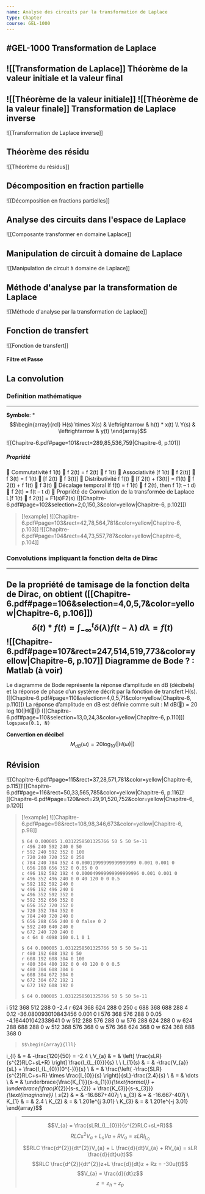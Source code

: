 ```yaml
---
name: Analyse des circuits par la transformation de Laplace
type: Chapter
course: GEL-1000
---
```

#GEL-1000 
Transformation de Laplace
---
![[Transformation de Laplace]]
Théorème de la valeur initiale et la valeur final
---
![[Théorème de la valeur initiale]]
![[Théorème de la valeur finale]]
Transformation de Laplace inverse
---
![[Transformation de Laplace inverse]]

Théorème des résidu
---
![[Théorème du résidus]]

Décomposition en fraction partielle
---
![[Décomposition en fractions partielles]]

Analyse des circuits dans l'espace de Laplace
---
![[Composante transformer en domaine Laplace]]

Manipulation de circuit à domaine de Laplace
---
![[Manipulation de circuit à domaine de Laplace]]

Méthode d'analyse par la transformation de Laplace
---
![[Méthode d'analyse par la transformation de Laplace]]

Fonction de transfert 
---
![[Fonction de transfert]]



#### Filtre et Passe


La convolution
---

### Definition mathématique
---
**Symbole**: $*$
$$\begin{array}{rcl}
H(s) \times X(s) & \leftrightarrow & h(t) * x(t) \\
Y(s) & \leftrightarrow & y(t)
\end{array}$$

![[Chapitre-6.pdf#page=101&rect=289,85,536,759|Chapitre-6, p.101]]

##### Propriété
 Commutativité f 1(t)  f 2(t) = f 2(t)  f 1(t) 
 Associativité [f 1(t)  f 2(t)]  f 3(t) = f 1(t)  [f 2(t)  f 3(t)]
 Distributivité f 1(t)  [f 2(t) + f3(t)] = f1(t)  f 2(t) + f 1(t)  f 3(t) 
 Décalage temporal If f(t) = f 1(t)  f 2(t), then f 1(t – t d)  f 2(t) = f(t – t d) 
 Propriété de Convolution de la transformée de Laplace L[f 1(t)  f 2(t)] = F1(s)F2(s)
([[Chapitre-6.pdf#page=102&selection=2,0,150,3&color=yellow|Chapitre-6, p.102]])

> [!example] 
> ![[Chapitre-6.pdf#page=103&rect=42,78,564,781&color=yellow|Chapitre-6, p.103]]
> ![[Chapitre-6.pdf#page=104&rect=44,73,557,787&color=yellow|Chapitre-6, p.104]]

### Convolutions impliquant la fonction delta de Dirac
---
De la propriété de tamisage de la fonction delta de Dirac, on obtient ([[Chapitre-6.pdf#page=106&selection=4,0,5,7&color=yellow|Chapitre-6, p.106]])
$$\delta (t) * f(t) = \int^{t}_{-\infty} \delta (\lambda)f(t - \lambda) \ d \lambda = f(t)$$![[Chapitre-6.pdf#page=107&rect=247,514,519,773&color=yellow|Chapitre-6, p.107]]
Diagramme de Bode ? : Matlab (à voir)
---
Le diagramme de Bode représente la réponse d’amplitude en dB (décibels) et la réponse de phase d’un système décrit par la fonction de transfert H(s).
([[Chapitre-6.pdf#page=110&selection=4,0,5,71&color=yellow|Chapitre-6, p.110]])
La réponse d’amplitude en dB est définie comme suit : M dB() = 20 log 10(|H()|)
([[Chapitre-6.pdf#page=110&selection=13,0,24,3&color=yellow|Chapitre-6, p.110]])
`logspace(0.1, N)`

**Convertion en décibel**
$$M_{dB}(\omega) = 20 \log_{10}(|H(\omega)|)$$

Révision
---
![[Chapitre-6.pdf#page=115&rect=37,28,571,781&color=yellow|Chapitre-6, p.115]]![[Chapitre-6.pdf#page=116&rect=50,33,565,785&color=yellow|Chapitre-6, p.116]]![[Chapitre-6.pdf#page=120&rect=29,91,520,752&color=yellow|Chapitre-6, p.120]]

> [!example] 
> ![[Chapitre-6.pdf#page=98&rect=108,98,346,673&color=yellow|Chapitre-6, p.98]]
> ```circuitjs
> $ 64 0.000005 1.0312258501325766 50 5 50 5e-11
> r 496 240 592 240 0 50
> r 592 240 592 352 0 100
> r 720 240 720 352 0 250
> c 784 240 784 352 4 0.00011999999999999999 0.001 0.001 0
> l 656 288 656 352 0 0.05 0 0
> c 496 192 592 192 4 0.000049999999999999996 0.001 0.001 0
> v 496 352 496 240 0 0 40 120 0 0 0.5
> w 592 192 592 240 0
> w 496 192 496 240 0
> w 496 352 592 352 0
> w 592 352 656 352 0
> w 656 352 720 352 0
> w 720 352 784 352 0
> w 784 240 720 240 0
> S 656 288 656 240 0 0 false 0 2
> w 592 240 640 240 0
> w 672 240 720 240 0
> o 4 64 0 4098 160 0.1 0 1
> ```
> ```circuitjs
> $ 64 0.000005 1.0312258501325766 50 5 50 5e-11
> r 480 192 608 192 0 50
> r 608 192 608 304 0 100
> v 480 304 480 192 0 0 40 120 0 0 0.5
> w 480 304 608 304 0
> w 608 304 672 304 0
> w 672 304 672 192 1
> w 672 192 608 192 0
> ```
> ```circuitjs
> $ 64 0.000005 1.0312258501325766 50 5 50 5e-11
i 512 368 512 288 0 -2.4
r 624 368 624 288 0 250
c 688 368 688 288 4 0.12 -36.080093010843456 0.001 0
l 576 368 576 288 0 0.05 -4.164401042338641 0
w 512 288 576 288 0
w 576 288 624 288 0
w 624 288 688 288 0
w 512 368 576 368 0
w 576 368 624 368 0
w 624 368 688 368 0
> ```
> $$\begin{array}{lll}
 i_{l} & = & -\frac{120}{50} = -2.4 \\
 V_{a} & = & \left[ \frac{sLR}{s^{2}RLC+sL+R} \right] \frac{I_{L_{0}}}{s} \\ \\
 I_{1}(s) & = & -\frac{V_{a}}{sL} + \frac{I_{L_{0}}(0^{-})}{s} \\
  & = & \frac{\left( -\frac{SLR}{s^{2}RLC+s+R} \times \frac{I_{0}}{s} \right)}{sL}-\frac{2.4}{s} \\
  & = & \dots \\
  & = & \underbrace{\frac{K_{1}}{s-s_{1}}}_{\text{normal}} + \underbrace{\frac{K_{2}}{s-s_{2}} + \frac{K_{3}}{s-s_{3}}}_{\text{imaginaire}} \\
 s_{2} & = & -16.667+407j \\
 s_{3} & = & -16.667-407j \\
 K_{1} & = & 2.4 \\
 K_{2} & = & 1.201e^{j 3.01} \\
 K_{3} & = & 1.201e^{-j 3.01}
\end{array}$$
>
> ---
> $$V_{a} = \frac{sLRI_{L_{0}}}{s^{2}RLC+sL+R}$$
> $$RLCs^{2}V_{a}+L_{s}Va + RV_{a} = sLR I_{L_{0}}$$
> $$RLC \frac{d^{2}}{dt^{2}}V_{a} + L \frac{d}{dt}V_{a} + RV_{a} = sLR \frac{d}{dt}u(t)$$
> $$RLC \frac{d^{2}}{dt^{2}}z+L \frac{d}{dt}z + Rz = -30u(t)$$
> $$V_{a} = \frac{d}{dt}z$$
> $$z = z_{h} + z_{p}$$
> 